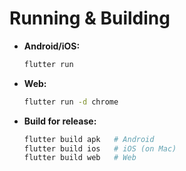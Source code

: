 # Running & Building

- **Android/iOS:**
  ```sh
  flutter run
  ```
- **Web:**
  ```sh
  flutter run -d chrome
  ```
- **Build for release:**
  ```sh
  flutter build apk   # Android
  flutter build ios   # iOS (on Mac)
  flutter build web   # Web
  ```
